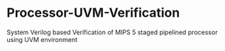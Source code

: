 # Processor-UVM-Verification
System Verilog based Verification of MIPS 5 staged pipelined processor using UVM environment

